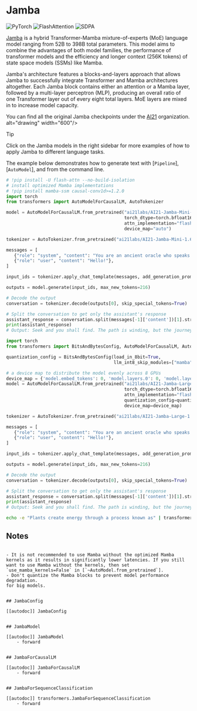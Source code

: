 <!--Copyright 2024 The HuggingFace Team. All rights reserved.

Licensed under the Apache License, Version 2.0 (the "License"); you may not use this file except in compliance with
the License. You may obtain a copy of the License at

http://www.apache.org/licenses/LICENSE-2.0

Unless required by applicable law or agreed to in writing, software distributed under the License is distributed on
an "AS IS" BASIS, WITHOUT WARRANTIES OR CONDITIONS OF ANY KIND, either express or implied. See the License for the
specific language governing permissions and limitations under the License.

⚠️ Note that this file is in Markdown but contain specific syntax for our doc-builder (similar to MDX) that may not be
rendered properly in your Markdown viewer.

-->

# Jamba

<div class="flex flex-wrap space-x-1">
<img alt="PyTorch" src="https://img.shields.io/badge/PyTorch-DE3412?style=flat&logo=pytorch&logoColor=white">
<img alt="FlashAttention" src="https://img.shields.io/badge/%E2%9A%A1%EF%B8%8E%20FlashAttention-eae0c8?style=flat">
<img alt="SDPA" src="https://img.shields.io/badge/SDPA-DE3412?style=flat&logo=pytorch&logoColor=white">
</div>

[Jamba](https://huggingface.co/papers/2403.19887) is a hybrid Transformer-Mamba mixture-of-experts (MoE) language model ranging from 52B to 398B total parameters. This model aims to combine the advantages of both model families, the performance of transformer models and the efficiency and longer context (256K tokens) of state space models (SSMs) like Mamba.

Jamba's architecture features a blocks-and-layers approach that allows Jamba to successfully integrate Transformer and Mamba architectures altogether. Each Jamba block contains either an attention or a Mamba layer, followed by a multi-layer perceptron (MLP), producing an overall ratio of one Transformer layer out of every eight total layers. MoE layers are mixed in to increase model capacity.

You can find all the original Jamba checkpoints under the [AI21](https://huggingface.co/ai21labs) organization.
alt="drawing" width="600"/>

> [!TIP]
> Click on the Jamba models in the right sidebar for more examples of how to apply Jamba to different language tasks.

The example below demonstrates how to generate text with [`Pipeline`], [`AutoModel`], and from the command line.

<hfoptions id="usage">
<hfoption id="Pipeline">

```py
# !pip install -U flash-attn --no-build-isolation
# install optimized Mamba implementations
# !pip install mamba-ssm causal-conv1d>=1.2.0
import torch
from transformers import AutoModelForCausalLM, AutoTokenizer

model = AutoModelForCausalLM.from_pretrained("ai21labs/AI21-Jamba-Mini-1.6",
                                             torch_dtype=torch.bfloat16,
                                             attn_implementation="flash_attention_2",
                                             device_map="auto")

tokenizer = AutoTokenizer.from_pretrained("ai21labs/AI21-Jamba-Mini-1.6")

messages = [
   {"role": "system", "content": "You are an ancient oracle who speaks in cryptic but wise phrases, always hinting at deeper meanings."},
   {"role": "user", "content": "Hello!"},
]

input_ids = tokenizer.apply_chat_template(messages, add_generation_prompt=True, return_tensors='pt').to("cuda")

outputs = model.generate(input_ids, max_new_tokens=216)

# Decode the output
conversation = tokenizer.decode(outputs[0], skip_special_tokens=True)

# Split the conversation to get only the assistant's response
assistant_response = conversation.split(messages[-1]['content'])[1].strip()
print(assistant_response)
# Output: Seek and you shall find. The path is winding, but the journey is enlightening. What wisdom do you seek from the ancient echoes?
```

</hfoption>
<hfoption id="AutoModel">

```py
import torch
from transformers import BitsAndBytesConfig, AutoModelForCausalLM, AutoTokenizer

quantization_config = BitsAndBytesConfig(load_in_8bit=True,
                                         llm_int8_skip_modules=["mamba"])

# a device map to distribute the model evenly across 8 GPUs
device_map = {'model.embed_tokens': 0, 'model.layers.0': 0, 'model.layers.1': 0, 'model.layers.2': 0, 'model.layers.3': 0, 'model.layers.4': 0, 'model.layers.5': 0, 'model.layers.6': 0, 'model.layers.7': 0, 'model.layers.8': 0, 'model.layers.9': 1, 'model.layers.10': 1, 'model.layers.11': 1, 'model.layers.12': 1, 'model.layers.13': 1, 'model.layers.14': 1, 'model.layers.15': 1, 'model.layers.16': 1, 'model.layers.17': 1, 'model.layers.18': 2, 'model.layers.19': 2, 'model.layers.20': 2, 'model.layers.21': 2, 'model.layers.22': 2, 'model.layers.23': 2, 'model.layers.24': 2, 'model.layers.25': 2, 'model.layers.26': 2, 'model.layers.27': 3, 'model.layers.28': 3, 'model.layers.29': 3, 'model.layers.30': 3, 'model.layers.31': 3, 'model.layers.32': 3, 'model.layers.33': 3, 'model.layers.34': 3, 'model.layers.35': 3, 'model.layers.36': 4, 'model.layers.37': 4, 'model.layers.38': 4, 'model.layers.39': 4, 'model.layers.40': 4, 'model.layers.41': 4, 'model.layers.42': 4, 'model.layers.43': 4, 'model.layers.44': 4, 'model.layers.45': 5, 'model.layers.46': 5, 'model.layers.47': 5, 'model.layers.48': 5, 'model.layers.49': 5, 'model.layers.50': 5, 'model.layers.51': 5, 'model.layers.52': 5, 'model.layers.53': 5, 'model.layers.54': 6, 'model.layers.55': 6, 'model.layers.56': 6, 'model.layers.57': 6, 'model.layers.58': 6, 'model.layers.59': 6, 'model.layers.60': 6, 'model.layers.61': 6, 'model.layers.62': 6, 'model.layers.63': 7, 'model.layers.64': 7, 'model.layers.65': 7, 'model.layers.66': 7, 'model.layers.67': 7, 'model.layers.68': 7, 'model.layers.69': 7, 'model.layers.70': 7, 'model.layers.71': 7, 'model.final_layernorm': 7, 'lm_head': 7}
model = AutoModelForCausalLM.from_pretrained("ai21labs/AI21-Jamba-Large-1.6",
                                             torch_dtype=torch.bfloat16,
                                             attn_implementation="flash_attention_2",
                                             quantization_config=quantization_config,
                                             device_map=device_map)

tokenizer = AutoTokenizer.from_pretrained("ai21labs/AI21-Jamba-Large-1.6")

messages = [
   {"role": "system", "content": "You are an ancient oracle who speaks in cryptic but wise phrases, always hinting at deeper meanings."},
   {"role": "user", "content": "Hello!"},
]

input_ids = tokenizer.apply_chat_template(messages, add_generation_prompt=True, return_tensors='pt').to("cuda")

outputs = model.generate(input_ids, max_new_tokens=216)

# Decode the output
conversation = tokenizer.decode(outputs[0], skip_special_tokens=True)

# Split the conversation to get only the assistant's response
assistant_response = conversation.split(messages[-1]['content'])[1].strip()
print(assistant_response)
# Output: Seek and you shall find. The path is winding, but the journey is enlightening. What wisdom do you seek from the ancient echoes?
```

</hfoption>
<hfoption id="transformers-cli">

```bash
echo -e "Plants create energy through a process known as" | transformers-cli run --task text-generation --model ai21labs/AI21-Jamba-Mini-1.6 --torch_dtype auto --attn_implementation flash_attention_2 --device 0
```

</hfoption>
</hfoptions>

## Notes

```

- It is not recommended to use Mamba without the optimized Mamba kernels as it results in significantly lower latencies. If you still want to use Mamba without the kernels, then set `use_mamba_kernels=False` in [`~AutoModel.from_pretrained`].
- Don't quantize the Mamba blocks to prevent model performance degradation.
for big models.


## JambaConfig

[[autodoc]] JambaConfig


## JambaModel

[[autodoc]] JambaModel
    - forward


## JambaForCausalLM

[[autodoc]] JambaForCausalLM
    - forward


## JambaForSequenceClassification

[[autodoc]] transformers.JambaForSequenceClassification
    - forward
